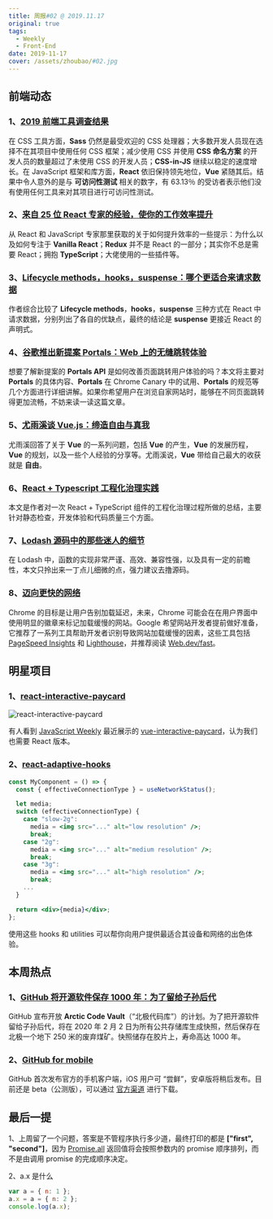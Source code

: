 ```yaml
---
title: 周报#02 @ 2019.11.17
original: true
tags:
  - Weekly
  - Front-End
date: 2019-11-17
cover: /assets/zhoubao/#02.jpg
---
```


## 前端动态

### 1、[2019 前端工具调查结果](https://ashleynolan.co.uk/blog/frontend-tooling-survey-2019-results)

在 CSS 工具方面，**Sass** 仍然是最受欢迎的 CSS 处理器；大多数开发人员现在选择不在其项目中使用任何 CSS 框架；减少使用 CSS 并使用 **CSS 命名方案** 的开发人员的数量超过了未使用 CSS 的开发人员；**CSS-in-JS** 继续以稳定的速度增长。在 JavaScript 框架和库方面，**React** 依旧保持领先地位，**Vue** 紧随其后。结果中令人意外的是与 **可访问性测试** 相关的数字，有 63.13％ 的受访者表示他们没有使用任何工具来对其项目进行可访问性测试。

### 2、[来自 25 位 React 专家的经验，使你的工作效率提升](https://www.telerik.com/kendo-react-ui/react-best-practices-and-productivity-tips/?utm_medium=cpm&utm_source=reactstatus&utm_campaign=kendo-ui-react-blog-productivity-tips-pp&utm_content=sponsored-link)

从 React 和 JavaScript 专家那里获取的关于如何提升效率的一些提示：为什么以及如何专注于 **Vanilla React**；**Redux** 并不是 React 的一部分；其实你不总是需要 React；拥抱 **TypeScript**；大佬使用的一些插件等。

### 3、[Lifecycle methods，hooks，suspense：哪个更适合来请求数据](https://dmitripavlutin.com/react-fetch-lifecycle-methods-hooks-suspense/)

作者综合比较了 **Lifecycle methods**，**hooks**，**suspense** 三种方式在 React 中请求数据，分别列出了各自的优缺点，最终的结论是 **suspense** 更接近 React 的声明式。

### 4、[谷歌推出新提案 Portals：Web 上的无缝跳转体验](https://www.infoq.cn/article/DXYNLbY6EBLkybRRYaBx)

想要了解新提案的 **Portals API** 是如何改善页面跳转用户体验的吗？本文将主要对 **Portals** 的具体内容、**Portals** 在 Chrome Canary 中的试用、**Portals** 的规范等几个方面进行详细讲解。如果你希望用户在浏览自家网站时，能够在不同页面跳转得更加流畅，不妨来读一读这篇文章。

### 5、[尤雨溪谈 Vue.js：缔造自由与真我](https://zhuanlan.zhihu.com/p/58335278)

尤雨溪回答了关于 **Vue** 的一系列问题，包括 **Vue** 的产生，**Vue** 的发展历程，**Vue** 的规划，以及一些个人经验的分享等。尤雨溪说，**Vue** 带给自己最大的收获就是 **自由**。

### 6、[React + Typescript 工程化治理实践](https://github.com/ProtoTeam/blog/blob/master/201911/2.md)

本文是作者对一次 React + TypeScript 组件的工程化治理过程所做的总结，主要针对静态检查，开发体验和代码质量三个方面。

### 7、[Lodash 源码中的那些迷人的细节](https://zhuanlan.zhihu.com/p/32823459)

在 Lodash 中，函数的实现非常严谨、高效、兼容性强，以及具有一定的前瞻性，本文只拎出来一丁点儿细微的点，强力建议去撸源码。

### 8、[迈向更快的网络](https://blog.chromium.org/2019/11/moving-towards-faster-web.html)

Chrome 的目标是让用户告别加载延迟，未来，Chrome 可能会在在用户界面中使用明显的徽章来标记加载缓慢的网站。Google 希望网站开发者提前做好准备，它推荐了一系列工具帮助开发者识别导致网站加载缓慢的因素，这些工具包括 [PageSpeed Insights](https://developers.google.com/speed/pagespeed/insights/) 和 [Lighthouse](https://developers.google.com/web/tools/lighthouse/)，并推荐阅读 [Web.dev/fast](https://web.dev/fast/)。

## 明星项目

### 1、[react-interactive-paycard](https://github.com/jasminmif/react-interactive-paycard)

![react-interactive-paycard](/assets/zhoubao-#02-react-interactive-paycard.jpg)

有人看到 [JavaScript Weekly](https://javascriptweekly.com/issues/461) 最近展示的 [vue-interactive-paycard](https://github.com/muhammederdem/vue-interactive-paycard)，认为我们也需要 React 版本。

### 2、[react-adaptive-hooks](https://github.com/GoogleChromeLabs/react-adaptive-hooks)

```jsx
const MyComponent = () => {
  const { effectiveConnectionType } = useNetworkStatus();

  let media;
  switch (effectiveConnectionType) {
    case "slow-2g":
      media = <img src="..." alt="low resolution" />;
      break;
    case "2g":
      media = <img src="..." alt="medium resolution" />;
      break;
    case "3g":
      media = <img src="..." alt="high resolution" />;
      break;
    ...
  }

  return <div>{media}</div>;
};
```

使用这些 hooks 和 utilities 可以帮你向用户提供最适合其设备和网络的出色体验。

## 本周热点

### 1、[GitHub 将开源软件保存 1000 年：为了留给子孙后代](https://archiveprogram.github.com/)

GitHub 宣布开放 **Arctic Code Vault**（“北极代码库”）的计划。为了把开源软件留给子孙后代，将在 2020 年 2 月 2 日为所有公共存储库生成快照，然后保存在北极一个地下 250 米的废弃煤矿。快照储存在胶片上，寿命高达 1000 年。

### 2、[GitHub for mobile](https://github.com/mobile)

GitHub 首次发布官方的手机客户端，iOS 用户可 “尝鲜”，安卓版将稍后发布。目前还是 beta（公测版），可以通过 [官方渠道](https://github.com/mobile/beta?platforms=ios) 进行下载。

## 最后一提

1、上周留了一个问题，答案是不管程序执行多少道，最终打印的都是 **["first", "second"]**，因为 [Promise.all](https://developer.mozilla.org/zh-CN/docs/Web/JavaScript/Reference/Global_Objects/Promise/all) 返回值将会按照参数内的 promise 顺序排列，而不是由调用 promise 的完成顺序决定。

2、a.x 是什么

```jsx
var a = { n: 1 };
a.x = a = { n: 2 };
console.log(a.x);
```
